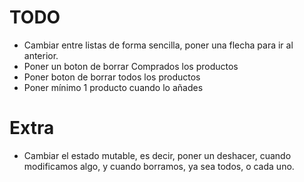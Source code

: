 # TODO
- Cambiar entre listas de forma sencilla, poner una flecha para ir al anterior. 
- Poner un boton de borrar Comprados los productos 
- Poner boton de borrar todos los productos
- Poner mínimo 1 producto cuando lo añades

# Extra
- Cambiar el estado mutable, es decir, poner un deshacer, cuando modificamos algo, y cuando borramos, ya sea todos, o cada uno.